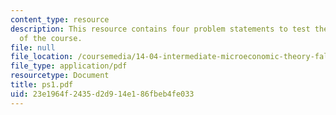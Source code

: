 ```yaml
---
content_type: resource
description: This resource contains four problem statements to test the students understanding
  of the course.
file: null
file_location: /coursemedia/14-04-intermediate-microeconomic-theory-fall-2006/23e1964f2435d2d914e186fbeb4fe033_ps1.pdf
file_type: application/pdf
resourcetype: Document
title: ps1.pdf
uid: 23e1964f-2435-d2d9-14e1-86fbeb4fe033
---
```

